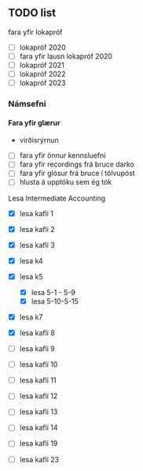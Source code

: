 ## TODO list
fara yfir lokapróf
- [ ] lokapróf 2020
- [ ] fara yfir lausn lokapróf 2020
- [ ] lokapróf 2021
- [ ] lokapróf 2022
- [ ] lokapróf 2023

### Námsefni

#### Fara yfir glærur
- virðisrýrnun

- [ ] fara yfir önnur kennsluefni
- [ ] fara yfir recordings frá bruce darko
- [ ] fara yfir glósur frá bruce í tölvupóst
- [ ] hlusta á upptöku sem ég tók

Lesa Intermediate Accounting
- [x] lesa kafli 1 
- [x] lesa kafli 2
- [x] lesa kafli 3
- [x] lesa k4
- [x] lesa k5
    - [x] lesa 5-1 - 5-9
    - [x] lesa 5-10-5-15
- [x] lesa k7 
- [x] lesa kafli 8
- [ ] lesa kafli 9
- [ ] lesa kafli 10
- [ ] lesa kafli 11
- [ ] lesa kafli 12
- [ ] lesa kafli 13
- [ ] lesa kafli 14
- [ ] lesa kafli 19
- [ ] lesa kafli 23

